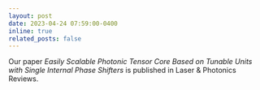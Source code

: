 ```yaml
---
layout: post
date: 2023-04-24 07:59:00-0400
inline: true
related_posts: false
---
```


<i class="fa-regular fa-note-sticky" style="font-size:20px"></i> Our paper *Easily Scalable Photonic Tensor Core Based on Tunable Units with Single Internal Phase Shifters* is published in Laser & Photonics Reviews.

